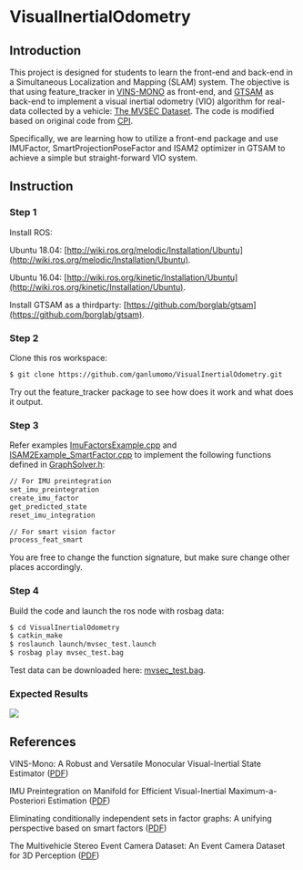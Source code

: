 # VisualInertialOdometry

## Introduction

This project is designed for students to learn the front-end and back-end in a Simultaneous Localization and Mapping (SLAM) system. The objective is that using feature_tracker in [VINS-MONO](https://github.com/HKUST-Aerial-Robotics/VINS-Mono) as front-end, and [GTSAM](https://github.com/borglab/gtsam) as back-end to implement a visual inertial odometry (VIO) algorithm for real-data collected by a vehicle: [The MVSEC Dataset](https://daniilidis-group.github.io/mvsec/). The code is modified based on original code from [CPI](https://github.com/rpng/cpi).

Specifically, we are learning how to utilize a front-end package and use IMUFactor, SmartProjectionPoseFactor and ISAM2 optimizer in GTSAM to achieve a simple but straight-forward VIO system.

## Instruction

### Step 1

Install ROS: 

Ubuntu 18.04: [http://wiki.ros.org/melodic/Installation/Ubuntu](http://wiki.ros.org/melodic/Installation/Ubuntu).

Ubuntu 16.04: [http://wiki.ros.org/kinetic/Installation/Ubuntu](http://wiki.ros.org/kinetic/Installation/Ubuntu).

Install GTSAM as a thirdparty: [https://github.com/borglab/gtsam](https://github.com/borglab/gtsam).

### Step 2

Clone this ros workspace:

```bash
$ git clone https://github.com/ganlumomo/VisualInertialOdometry.git
```

Try out the feature_tracker package to see how does it work and what does it output.

### Step 3
Refer examples [ImuFactorsExample.cpp](https://bitbucket.org/gtborg/gtsam/src/develop/examples/ImuFactorsExample.cpp) and [ISAM2Example_SmartFactor.cpp](https://bitbucket.org/gtborg/gtsam/src/develop/examples/ISAM2Example_SmartFactor.cpp) to implement the following functions defined in [GraphSolver.h](https://github.com/ganlumomo/VisualInertialOdometry/blob/master/src/gtsam_backend/include/gtsam_backend/GraphSolver.h#L115):
```bash
// For IMU preintegration
set_imu_preintegration
create_imu_factor
get_predicted_state
reset_imu_integration

// For smart vision factor
process_feat_smart
```
You are free to change the function signature, but make sure change other places accordingly.

### Step 4

Build the code and launch the ros node with rosbag data:
```bash
$ cd VisualInertialOdometry
$ catkin_make
$ roslaunch launch/mvsec_test.launch
$ rosbag play mvsec_test.bag
```
Test data can be downloaded here: [mvsec_test.bag]().

### Expected Results

<img src="https://raw.githubusercontent.com/ganlumomo/VisualInertialOdometry/master/github/expected_result.png">

## References

VINS-Mono: A Robust and Versatile Monocular Visual-Inertial State Estimator ([PDF](https://ieeexplore.ieee.org/document/8421746))

IMU Preintegration on Manifold for Efficient Visual-Inertial Maximum-a-Posteriori Estimation ([PDF](http://www.roboticsproceedings.org/rss11/p06.pdf))

Eliminating conditionally independent sets in factor graphs: A unifying perspective based on smart factors ([PDF](https://ieeexplore.ieee.org/abstract/document/6907483))

The Multivehicle Stereo Event Camera Dataset: An Event Camera Dataset for 3D Perception ([PDF](https://ieeexplore.ieee.org/document/8288670))
